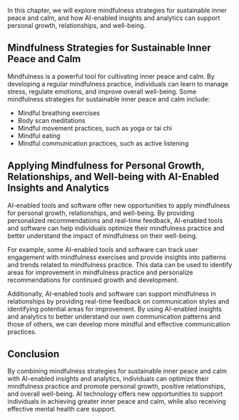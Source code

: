 
In this chapter, we will explore mindfulness strategies for sustainable inner peace and calm, and how AI-enabled insights and analytics can support personal growth, relationships, and well-being.

Mindfulness Strategies for Sustainable Inner Peace and Calm
-----------------------------------------------------------

Mindfulness is a powerful tool for cultivating inner peace and calm. By developing a regular mindfulness practice, individuals can learn to manage stress, regulate emotions, and improve overall well-being. Some mindfulness strategies for sustainable inner peace and calm include:

* Mindful breathing exercises
* Body scan meditations
* Mindful movement practices, such as yoga or tai chi
* Mindful eating
* Mindful communication practices, such as active listening

Applying Mindfulness for Personal Growth, Relationships, and Well-being with AI-Enabled Insights and Analytics
--------------------------------------------------------------------------------------------------------------

AI-enabled tools and software offer new opportunities to apply mindfulness for personal growth, relationships, and well-being. By providing personalized recommendations and real-time feedback, AI-enabled tools and software can help individuals optimize their mindfulness practice and better understand the impact of mindfulness on their well-being.

For example, some AI-enabled tools and software can track user engagement with mindfulness exercises and provide insights into patterns and trends related to mindfulness practice. This data can be used to identify areas for improvement in mindfulness practice and personalize recommendations for continued growth and development.

Additionally, AI-enabled tools and software can support mindfulness in relationships by providing real-time feedback on communication styles and identifying potential areas for improvement. By using AI-enabled insights and analytics to better understand our own communication patterns and those of others, we can develop more mindful and effective communication practices.

Conclusion
----------

By combining mindfulness strategies for sustainable inner peace and calm with AI-enabled insights and analytics, individuals can optimize their mindfulness practice and promote personal growth, positive relationships, and overall well-being. AI technology offers new opportunities to support individuals in achieving greater inner peace and calm, while also receiving effective mental health care support.
